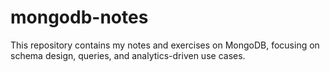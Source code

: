 # mongodb-notes
This repository contains my notes and exercises on MongoDB, focusing on schema design, queries, and analytics-driven use cases.
